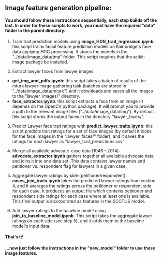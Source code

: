 ## Image feature generation pipeline:
#### You should follow these instructions sequentially, each step builds off the last. In order for these scripts to work, you must have the required "data" folder in the parent directory. 

1. Train trait prediction models using **image_HOG_trait_regression.ipynb**: this script trains facial feature prediction models on Bainbridge's face data applying HOG processing. It stores the models in the "../data/image_data/tmp" folder. This script requires that the scikit-image package be installed.

2. Extract lawyer faces from lawyer images
 * **get_img_and_pdfs.ipynb**: this script takes a batch of results of the mturk lawyer image gathering task (batches are stored in "../data/image_data/mturk") and it downloads and saves all the images to the "lawyer_images/" directory.
 * **face_extractor.ipynb**: this script extracts a face from an image (it depends on the OpenCV python package). It will prompt you to provide a path to the relevant image files ("../data/image_data/img"). By default this script stores the output faces in the directory "lawyer_faces/".

3. Predict Lawyer face trait ratings with **predict_lawyer_traits.ipynb**: this script predicts trait ratings for a set of face images (by default it looks for the face images in the "lawyer_faces/" folder), and it saves the ratings for each lawyer as "lawyer_trait_predictions.csv"

4. Merge all available advocate-case data (1946 - 2014): **advocate_extractor.ipynb** gathers together all available advocate data and joins it into one data set. This data contains lawyer names and petitioner vs. respondent flag for lawyers in a given case.

5. Aggregate lawyer ratings by side (petitioner/respondent): **cases_join_traits.ipynb** takes the predicted lawyer ratings from section 4, and it averages the ratings across the petitioner or respondent side for each case. It produces an output file which contains petitioner and respondent side ratings for each case where at least one is available. This final output is incorporated as features in the SCOTUS model.

6. Add lawyer ratings to the baseline model using **join_to_baseline_model.ipynb**. This script takes the aggregate lawyer ratings on each side (see step 5), and it adds them to the baseline model's input data.

#### That's it! 
#### ...now just follow the instructions in the "new_model" folder to use these image features.
